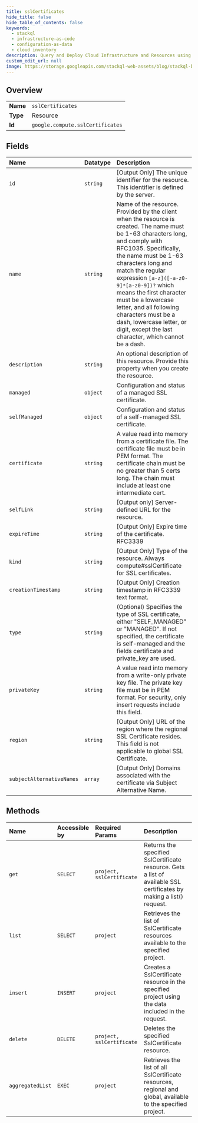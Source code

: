 ```yaml
---
title: sslCertificates
hide_title: false
hide_table_of_contents: false
keywords:
  - stackql
  - infrastructure-as-code
  - configuration-as-data
  - cloud inventory
description: Query and Deploy Cloud Infrastructure and Resources using SQL
custom_edit_url: null
image: https://storage.googleapis.com/stackql-web-assets/blog/stackql-blog-post-featured-image.png
---
```

  
    

## Overview
<table><tbody>
<tr><td><b>Name</b></td><td><code>sslCertificates</code></td></tr>
<tr><td><b>Type</b></td><td>Resource</td></tr>
<tr><td><b>Id</b></td><td><code>google.compute.sslCertificates</code></td></tr>
</tbody></table>

## Fields
| Name | Datatype | Description |
|:-----|:---------|:------------|
| `id` | `string` | [Output Only] The unique identifier for the resource. This identifier is defined by the server. |
| `name` | `string` | Name of the resource. Provided by the client when the resource is created. The name must be 1-63 characters long, and comply with RFC1035. Specifically, the name must be 1-63 characters long and match the regular expression `[a-z]([-a-z0-9]*[a-z0-9])?` which means the first character must be a lowercase letter, and all following characters must be a dash, lowercase letter, or digit, except the last character, which cannot be a dash. |
| `description` | `string` | An optional description of this resource. Provide this property when you create the resource. |
| `managed` | `object` | Configuration and status of a managed SSL certificate. |
| `selfManaged` | `object` | Configuration and status of a self-managed SSL certificate. |
| `certificate` | `string` | A value read into memory from a certificate file. The certificate file must be in PEM format. The certificate chain must be no greater than 5 certs long. The chain must include at least one intermediate cert. |
| `selfLink` | `string` | [Output only] Server-defined URL for the resource. |
| `expireTime` | `string` | [Output Only] Expire time of the certificate. RFC3339 |
| `kind` | `string` | [Output Only] Type of the resource. Always compute#sslCertificate for SSL certificates. |
| `creationTimestamp` | `string` | [Output Only] Creation timestamp in RFC3339 text format. |
| `type` | `string` | (Optional) Specifies the type of SSL certificate, either "SELF_MANAGED" or "MANAGED". If not specified, the certificate is self-managed and the fields certificate and private_key are used. |
| `privateKey` | `string` | A value read into memory from a write-only private key file. The private key file must be in PEM format. For security, only insert requests include this field. |
| `region` | `string` | [Output Only] URL of the region where the regional SSL Certificate resides. This field is not applicable to global SSL Certificate. |
| `subjectAlternativeNames` | `array` | [Output Only] Domains associated with the certificate via Subject Alternative Name. |
## Methods
| Name | Accessible by | Required Params | Description |
|:-----|:--------------|:----------------|:------------|
| `get` | `SELECT` | `project, sslCertificate` | Returns the specified SslCertificate resource. Gets a list of available SSL certificates by making a list() request. |
| `list` | `SELECT` | `project` | Retrieves the list of SslCertificate resources available to the specified project. |
| `insert` | `INSERT` | `project` | Creates a SslCertificate resource in the specified project using the data included in the request. |
| `delete` | `DELETE` | `project, sslCertificate` | Deletes the specified SslCertificate resource. |
| `aggregatedList` | `EXEC` | `project` | Retrieves the list of all SslCertificate resources, regional and global, available to the specified project. |
